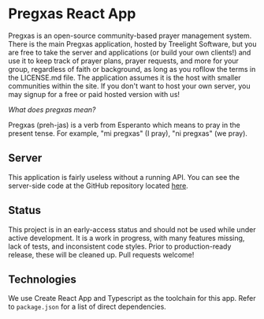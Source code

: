 # Pregxas React App

Pregxas is an open-source community-based prayer management system. There is the main Pregxas application, hosted by Treelight Software, but you are free to take the server and applications (or build your own clients!) and use it to keep track of prayer plans, prayer requests, and more for your group, regardless of faith or background, as long as you rofllow the terms in the LICENSE.md file. The application assumes it is the host with smaller communities within the site. If you don't want to host your own server, you may signup for a free or paid hosted version with us!

*What does pregxas mean?*

Pregxas (preh-jas) is a verb from Esperanto which means to pray in the present tense. For example, "mi pregxas" (I pray), "ni pregxas" (we pray).

## Server

This application is fairly useless without a running API. You can see the server-side code at the GitHub repository located [here](https://github.com/TreelightSoftware/pregxas-api).

## Status

This project is in an early-access status and should not be used while under active development. It is a work in progress, with many features missing, lack of tests, and inconsistent code styles. Prior to production-ready release, these will be cleaned up. Pull requests welcome!

## Technologies

We use Create React App and Typescript as the toolchain for this app. Refer to `package.json` for a list of direct dependencies.

